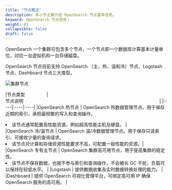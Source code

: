 ```yaml
---
title: "节点概述"
description: 本小节主要介绍 OpenSearch 节点基本信息。 
keyword: OpenSearch 节点信息；
weight: 01
collapsible: false
draft: false
---
```



OpenSearch 一个集群可包含多个节点，一个节点即一个数据库计算基本计量单位，对应一台虚拟机和一台存储磁盘。

OpenSearch 节点目前支持 OpenSearch （主、热、温和冷）节点、Logstash 节点、Dashboard 节点三大类型。


<img src="../../../_images/os_node_arch.png" alt="集群节点" style="zoom:100%;" />

|<span style="display:inline-block;width:120px">节点类型</span> |<span style="display:inline-block;width:480px">节点说明</span>|
|:----|:----|:----|
|OpenSearch 热节点 |  OpenSearch 热数据管理节点。用于保存近期的索引，承担最频繁的写入和查询操作。<li>该节点通常配置高性能资源，例如超高性能主机及硬盘。 |  
|OpenSearch 冷/温节点 |  OpenSearch 温/冷数据管理节点。用于保存只读索引，可接收少量的查询请求。<li>该节点对计算和存储资源性能要求不高，可配置一般性能的资源。| 
|OpenSearch 专有主节点 |  OpenSearch 集群高可用节点，用于提高集群的稳定性。<li>该节点不保存数据，也就不参与索引和查询操作，不会被长 GC 干扰，负载可以保持在较低水平。 |
|Logstash  |   提供数据收集及实时数据转换处理的能力。  |
|Dashboard   |  提供 OpenSearch 可视化管理平台，可绑定高可用 IP 确保 OpenSearch 服务的高可用。 |
